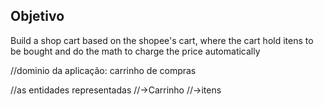 ## Objetivo

Build a shop cart based on the shopee's cart, where the cart hold itens to be bought and do the math  to charge the price automatically

//dominio da aplicação: carrinho de compras

//as entidades representadas
//->Carrinho
//->itens